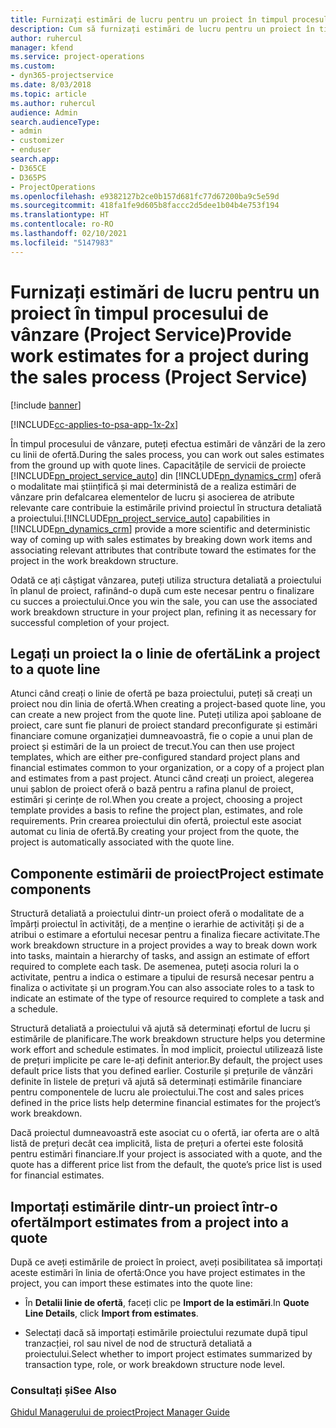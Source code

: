 ```yaml
---
title: Furnizați estimări de lucru pentru un proiect în timpul procesului de vânzare
description: Cum să furnizați estimări de lucru pentru un proiect în timpul procesului de vânzări în Project Service
author: ruhercul
manager: kfend
ms.service: project-operations
ms.custom:
- dyn365-projectservice
ms.date: 8/03/2018
ms.topic: article
ms.author: ruhercul
audience: Admin
search.audienceType:
- admin
- customizer
- enduser
search.app:
- D365CE
- D365PS
- ProjectOperations
ms.openlocfilehash: e9382127b2ce0b157d681fc77d67200ba9c5e59d
ms.sourcegitcommit: 418fa1fe9d605b8faccc2d5dee1b04b4e753f194
ms.translationtype: HT
ms.contentlocale: ro-RO
ms.lasthandoff: 02/10/2021
ms.locfileid: "5147983"
---
```

# <a name="provide-work-estimates-for-a-project-during-the-sales-process-project-service"></a><span data-ttu-id="16534-103">Furnizați estimări de lucru pentru un proiect în timpul procesului de vânzare (Project Service)</span><span class="sxs-lookup"><span data-stu-id="16534-103">Provide work estimates for a project during the sales process (Project Service)</span></span>

[!include [banner](../includes/psa-now-project-operations.md)]

[!INCLUDE[cc-applies-to-psa-app-1x-2x](../includes/cc-applies-to-psa-app-1x-2x.md)]

<span data-ttu-id="16534-104">În timpul procesului de vânzare, puteți efectua estimări de vânzări de la zero cu linii de ofertă.</span><span class="sxs-lookup"><span data-stu-id="16534-104">During the sales process, you can work out sales estimates from the ground up with quote lines.</span></span> <span data-ttu-id="16534-105">Capacitățile de servicii de proiecte [!INCLUDE[pn_project_service_auto](../includes/pn-project-service-auto.md)] din [!INCLUDE[pn_dynamics_crm](../includes/pn-dynamics-crm.md)] oferă o modalitate mai științifică și mai deterministă de a realiza estimări de vânzare prin defalcarea elementelor de lucru și asocierea de atribute relevante care contribuie la estimările privind proiectul în structura detaliată a proiectului.</span><span class="sxs-lookup"><span data-stu-id="16534-105">[!INCLUDE[pn_project_service_auto](../includes/pn-project-service-auto.md)] capabilities in [!INCLUDE[pn_dynamics_crm](../includes/pn-dynamics-crm.md)] provide a more scientific and deterministic way of coming up with sales estimates by breaking down work items and associating relevant attributes that contribute toward the estimates for the project in the work breakdown structure.</span></span>  
  
 <span data-ttu-id="16534-106">Odată ce ați câștigat vânzarea, puteți utiliza structura detaliată a proiectului în planul de proiect, rafinând-o după cum este necesar pentru o finalizare cu succes a proiectului.</span><span class="sxs-lookup"><span data-stu-id="16534-106">Once you win the sale, you can use the associated work breakdown structure in your project plan, refining it as necessary for successful completion of your project.</span></span>  
  
## <a name="link-a-project-to-a-quote-line"></a><span data-ttu-id="16534-107">Legați un proiect la o linie de ofertă</span><span class="sxs-lookup"><span data-stu-id="16534-107">Link a project to a quote line</span></span>  
 <span data-ttu-id="16534-108">Atunci când creați o linie de ofertă pe baza proiectului, puteți să creați un proiect nou din linia de ofertă.</span><span class="sxs-lookup"><span data-stu-id="16534-108">When creating a project-based quote line, you can create a new project from the quote line.</span></span> <span data-ttu-id="16534-109">Puteți utiliza apoi șabloane de proiect, care sunt fie planuri de proiect standard preconfigurate și estimări financiare comune organizației dumneavoastră, fie o copie a unui plan de proiect și estimări de la un proiect de trecut.</span><span class="sxs-lookup"><span data-stu-id="16534-109">You can then use project templates, which are either pre-configured standard project plans and financial estimates common to your organization, or a copy of a project plan and estimates from a past project.</span></span> <span data-ttu-id="16534-110">Atunci când creați un proiect, alegerea unui șablon de proiect oferă o bază pentru a rafina planul de proiect, estimări și cerințe de rol.</span><span class="sxs-lookup"><span data-stu-id="16534-110">When you create a project, choosing a project template provides a basis to refine the project plan, estimates, and role requirements.</span></span> <span data-ttu-id="16534-111">Prin crearea proiectului din ofertă, proiectul este asociat automat cu linia de ofertă.</span><span class="sxs-lookup"><span data-stu-id="16534-111">By creating your project from the quote, the project is automatically associated with the quote line.</span></span>  
  
## <a name="project-estimate-components"></a><span data-ttu-id="16534-112">Componente estimării de proiect</span><span class="sxs-lookup"><span data-stu-id="16534-112">Project estimate components</span></span>  
 <span data-ttu-id="16534-113">Structură detaliată a proiectului dintr-un proiect oferă o modalitate de a împărți proiectul în activități, de a menține o ierarhie de activități și de a atribui o estimare a efortului necesar pentru a finaliza fiecare activitate.</span><span class="sxs-lookup"><span data-stu-id="16534-113">The work breakdown structure in a project provides a way to break down work into tasks, maintain a hierarchy of tasks, and assign an estimate of effort required to complete each task.</span></span> <span data-ttu-id="16534-114">De asemenea, puteți asocia roluri la o activitate, pentru a indica o estimare a tipului de resursă necesar pentru a finaliza o activitate și un program.</span><span class="sxs-lookup"><span data-stu-id="16534-114">You can also associate roles to a task to indicate an estimate of the type of resource required to complete a task and a schedule.</span></span>  
  
 <span data-ttu-id="16534-115">Structură detaliată a proiectului vă ajută să determinați efortul de lucru și estimările de planificare.</span><span class="sxs-lookup"><span data-stu-id="16534-115">The work breakdown structure helps you determine work effort and schedule estimates.</span></span> <span data-ttu-id="16534-116">În mod implicit, proiectul utilizează liste de prețuri implicite pe care le-ați definit anterior.</span><span class="sxs-lookup"><span data-stu-id="16534-116">By default, the project uses default price lists that you defined earlier.</span></span> <span data-ttu-id="16534-117">Costurile și prețurile de vânzări definite în listele de prețuri vă ajută să determinați estimările financiare pentru componentele de lucru ale proiectului.</span><span class="sxs-lookup"><span data-stu-id="16534-117">The cost and sales prices defined in the price lists help determine financial estimates for the project’s work breakdown.</span></span>  
  
 <span data-ttu-id="16534-118">Dacă proiectul dumneavoastră este asociat cu o ofertă, iar oferta are o altă listă de prețuri decât cea implicită, lista de prețuri a ofertei este folosită pentru estimări financiare.</span><span class="sxs-lookup"><span data-stu-id="16534-118">If your project is associated with a quote, and the quote has a different price list from the default, the quote’s price list is used for financial estimates.</span></span>  
  
## <a name="import-estimates-from-a-project-into-a-quote"></a><span data-ttu-id="16534-119">Importați estimările dintr-un proiect într-o ofertă</span><span class="sxs-lookup"><span data-stu-id="16534-119">Import estimates from a project into a quote</span></span>  
 <span data-ttu-id="16534-120">După ce aveți estimările de proiect în proiect, aveți posibilitatea să importați aceste estimări în linia de ofertă:</span><span class="sxs-lookup"><span data-stu-id="16534-120">Once you have project estimates in the project, you can import these estimates into the quote line:</span></span>  
  
-   <span data-ttu-id="16534-121">În **Detalii linie de ofertă**, faceți clic pe **Import de la estimări**.</span><span class="sxs-lookup"><span data-stu-id="16534-121">In **Quote Line Details**, click **Import from estimates**.</span></span> 

-   <span data-ttu-id="16534-122">Selectați dacă să importați estimările proiectului rezumate după tipul tranzacției, rol sau nivel de nod de structură detaliată a proiectului.</span><span class="sxs-lookup"><span data-stu-id="16534-122">Select whether to import project estimates summarized by transaction type, role, or work breakdown structure node level.</span></span>  
  
### <a name="see-also"></a><span data-ttu-id="16534-123">Consultați și</span><span class="sxs-lookup"><span data-stu-id="16534-123">See Also</span></span>  
 [<span data-ttu-id="16534-124">Ghidul Managerului de proiect</span><span class="sxs-lookup"><span data-stu-id="16534-124">Project Manager Guide</span></span>](../psa/project-manager-guide.md)
